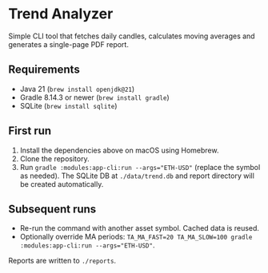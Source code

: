 # Trend Analyzer

Simple CLI tool that fetches daily candles, calculates moving averages and generates a single-page PDF report.

## Requirements
- Java 21 (`brew install openjdk@21`)
- Gradle 8.14.3 or newer (`brew install gradle`)
- SQLite (`brew install sqlite`)

## First run
1. Install the dependencies above on macOS using Homebrew.
2. Clone the repository.
3. Run `gradle :modules:app-cli:run --args="ETH-USD"` (replace the symbol as needed). The SQLite DB at `./data/trend.db` and report directory will be created automatically.

## Subsequent runs
- Re-run the command with another asset symbol. Cached data is reused.
- Optionally override MA periods: `TA_MA_FAST=20 TA_MA_SLOW=100 gradle :modules:app-cli:run --args="ETH-USD"`.

Reports are written to `./reports`.
